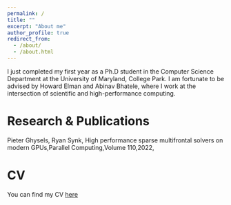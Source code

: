 ```yaml
---
permalink: /
title: ""
excerpt: "About me"
author_profile: true
redirect_from: 
  - /about/
  - /about.html
---
```

I just completed my first year as a Ph.D student in the Computer Science Department at the University of Maryland, College Park.
I am fortunate to be advised by Howard Elman and Abinav Bhatele, where I work at the intersection of scientific and high-performance computing.


Research & Publications
======
Pieter Ghysels, Ryan Synk, High performance sparse multifrontal solvers on modern GPUs,Parallel Computing,Volume 110,2022,


CV
======

You can find my CV [here](https://ryansynk.github.io/files/ryansynk_resume.pdf)
